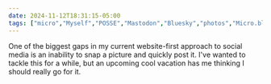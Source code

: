 ```yaml
---
date: 2024-11-12T18:31:15-05:00
tags: ["micro","Myself","POSSE","Mastodon","Bluesky","photos","Micro.blog"]
---
```

One of the biggest gaps in my current website-first approach to social media is an inability to snap a picture and quickly post it. I've wanted to tackle this for a while, but an upcoming cool vacation has me thinking I should really go for it.